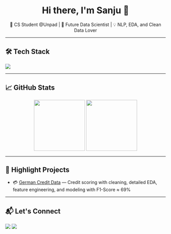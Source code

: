 <h1 align="center">Hi there, I'm Sanju 👋</h1>
<p align="center">
  🚀 CS Student @Unpad | 🧠 Future Data Scientist | 💡 NLP, EDA, and Clean Data Lover  
</p>

---

## 🛠️ Tech Stack
<p align="left">
  <img src="https://skillicons.dev/icons?i=python,fastapi,jupyter,sklearn,pandas,supabase,matplotlib,numpy,tensorflow,seaborn" />
</p>

---

## 📈 GitHub Stats
<p align="center">
  <img src="https://github-readme-stats.vercel.app/api?username=S4njuuu3291&show_icons=true&theme=radical" height="160"/>
  <img src="https://github-readme-stats.vercel.app/api/top-langs/?username=S4njuuu3291&layout=compact&theme=radical" height="160"/>
</p>

---

## 🚀 Highlight Projects

- 💳 [German Credit Data](https://github.com/S4njuuu3291/german-credit-data) — Credit scoring with cleaning, detailed EDA, feature engineering, and modeling with F1-Score ≈ 69%

---

## 📬 Let's Connect

<p align="left">
  <a href="https://www.linkedin.com/in/sanjukin-pinem/" target="blank"><img align="center" src="https://img.shields.io/badge/-LinkedIn-blue?style=flat&logo=linkedin&logoColor=white" /></a>
  <a href="mailto:sanju329121@gmail.com"><img align="center" src="https://img.shields.io/badge/-Email-red?style=flat&logo=gmail&logoColor=white" /></a>
</p>
